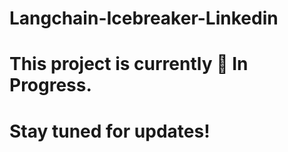# Langchain-Icebreaker-Linkedin

# This project is currently **🚧 In Progress**.

# Stay tuned for updates!
